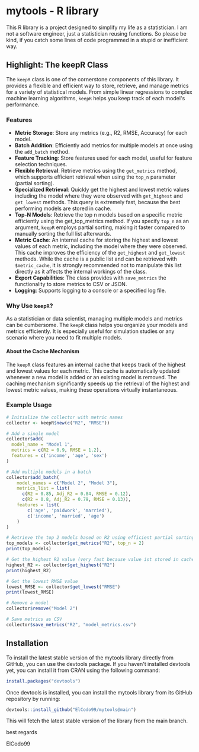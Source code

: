 # mytools - R library

This R library is a project designed to simplify my life as a statistician. I am not a software engineer, just a statistician reusing functions. So please be kind, if you catch some lines of code programmed in a stupid or inefficient way.

## Highlight: The keepR Class 

The `keepR` class is one of the cornerstone components of this library. It provides a flexible and efficient way to store, retrieve, and manage metrics for a variety of statistical models. From simple linear regressions to complex machine learning algorithms, `keepR` helps you keep track of each model's performance.

### Features

- **Metric Storage**: Store any metrics (e.g., R2, RMSE, Accuracy) for each model.
- **Batch Addition**: Efficiently add metrics for multiple models at once using the `add_batch` method.
- **Feature Tracking**: Store features used for each model, useful for feature selection techniques.
- **Flexible Retrieval**: Retrieve metrics using the `get_metrics` method, which supports efficient retrieval when using the `top_n` parameter (partial sorting).
- **Specialized Retrieval**: Quickly get the highest and lowest metric values including the model where they were observed with `get_highest` and `get_lowest` methods. This query is extremely fast, because the best performing models are stored in cache.
- **Top-N Models**: Retrieve the top n models based on a specific metric efficiently using the get_top_metrics method. If you specify `top_n` as an argument, `keepR` employs partial sorting, making it faster compared to manually sorting the full list afterwards.
- **Metric Cache**: An internal cache for storing the highest and lowest values of each metric, including the model where they were observed. This cache improves the efficiency of the `get_highest` and `get_lowest` methods. While the cache is a public list and can be retrieved with `$metric_cache`, it is strongly recommended not to manipulate this list directly as it affects the internal workings of the class.
- **Export Capabilities**: The class provides with `save_metrics` the functionality to store metrics to CSV or JSON.
- **Logging**: Supports logging to a console or a specified log file.

### Why Use `keepR`?

As a statistician or data scientist, managing multiple models and metrics can be cumbersome. The `keepR` class helps you organize your models and metrics efficiently. It is especially useful for simulation studies or any scenario where you need to fit multiple models.

#### About the Cache Mechanism

The `keepR` class features an internal cache that keeps track of the highest and lowest values for each metric. This cache is automatically updated whenever a new model is added or an existing model is removed. The caching mechanism significantly speeds up the retrieval of the highest and lowest metric values, making these operations virtually instantaneous. 

### Example Usage 
```R
# Initialize the collector with metric names
collector <- keepR$new(c("R2", "RMSE"))

# Add a single model
collector$add(
  model_name = "Model 1",
  metrics = c(R2 = 0.9, RMSE = 1.2),
  features = c('income', 'age', 'sex')
)

# Add multiple models in a batch
collector$add_batch(
    model_names = c("Model 2", "Model 3"),
    metrics_list = list(
      c(R2 = 0.85, Adj_R2 = 0.84, RMSE = 0.12),
      c(R2 = 0.8, Adj_R2 = 0.79, RMSE = 0.13)),
    features = list(
        c('age', 'paidwork', 'married'),
        c('income', 'married', 'age')
    )
)

# Retrieve the top 2 models based on R2 using efficient partial sorting (only using partial sorting when top_n is not NULL)
top_models <- collector$get_metrics("R2", top_n = 2)
print(top_models)

# Get the highest R2 value (very fast because value ist stored in cache, even if you have stored a million models in your keepR-instance)
highest_R2 <- collector$get_highest("R2")
print(highest_R2)

# Get the lowest RMSE value
lowest_RMSE <- collector$get_lowest("RMSE")
print(lowest_RMSE)

# Remove a model
collector$remove("Model 2")

# Save metrics as CSV
collector$save_metrics("R2", "model_metrics.csv")

```


## Installation
To install the latest stable version of the mytools library directly from GitHub, you can use the devtools package. If you haven't installed devtools yet, you can install it from CRAN using the following command:

```R
install.packages("devtools")
```
Once devtools is installed, you can install the mytools library from its GitHub repository by running:
```R
devtools::install_github("ElCodo99/mytools@main")
```
This will fetch the latest stable version of the library from the main branch.


best regards

ElCodo99
